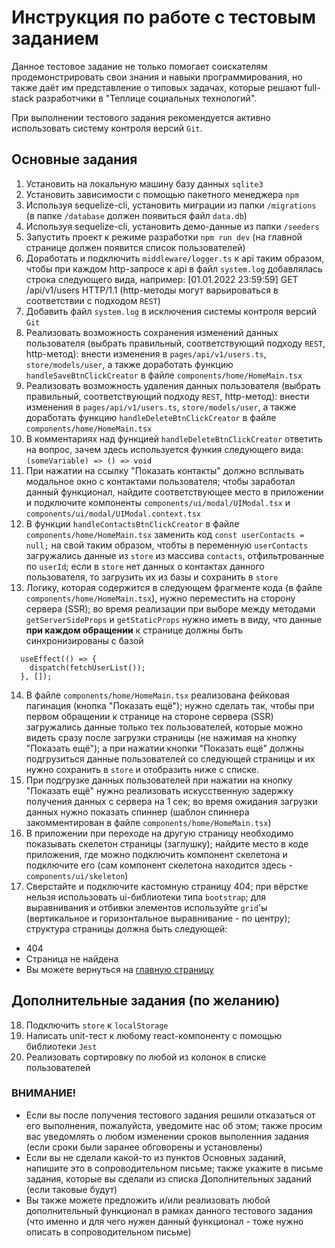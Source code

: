 # Инструкция по работе с тестовым заданием

Данное тестовое задание не только помогает соискателям продемонстрировать свои знания и навыки программирования, но также даёт им представление о типовых задачах, которые решают full-stack разработчики в "Теплице социальных технологий".

При выполнении тестового задания рекомендуется активно использовать систему контроля версий `Git`.

## Основные задания

1. Установить на локальную машину базу данных `sqlite3`
2. Установить зависимости с помощью пакетного менеджера `npm`
3. Используя sequelize-cli, установить миграции из папки `/migrations` (в папке `/database` должен появиться файл `data.db`)
4. Используя sequelize-cli, установить демо-данные из папки `/seeders`
5. Запустить проект к режиме разработки `npm run dev` (на главной странице должен появится список пользователей)
6. Доработать и подключить `middleware/logger.ts` к api таким образом, чтобы при каждом http-запросе к api в файл `system.log` добавлялась строка следующего вида, например: [01.01.2022 23:59:59] GET /api/v1/users HTTP/1.1 (http-методы могут варьироваться в соответствии с подходом `REST`)
7. Добавить файл `system.log` в исключения системы контроля версий `Git`
8. Реализовать возможность сохранения изменений данных пользователя (выбрать правильный, соответствующий подходу `REST`, http-метод): внести изменения в `pages/api/v1/users.ts`, `store/models/user`, а также доработать функцию `handleSaveBtnClickCreator` в файле `components/home/HomeMain.tsx`
9. Реализовать возможность удаления данных пользователя (выбрать правильный, соответствующий подходу `REST`, http-метод): внести изменения в `pages/api/v1/users.ts`, `store/models/user`, а также доработать функцию `handleDeleteBtnClickCreator` в файле `components/home/HomeMain.tsx`
10. В комментариях над функцией `handleDeleteBtnClickCreator` ответить на вопрос, зачем здесь используется функия следующего вида: `(someVariable) => () => void`
11. При нажатии на ссылку "Показать контакты" должно всплывать модальное окно с контактами пользователя; чтобы заработал данный функционал, найдите соответствующее место в приложении и подключите компоненты `components/ui/modal/UIModal.tsx` и `components/ui/modal/UIModal.context.tsx`
12. В функции `handleContactsBtnClickCreator` в файле `components/home/HomeMain.tsx` заменить код `const userContacts = null;` на свой таким образом, чтобты в переменную `userContacts` загружались данные из `store` из массива `contacts`, отфильтрованные по `userId`; если в `store` нет данных о контактах данного пользователя, то загрузить их из базы и сохранить в `store`
13. Логику, которая содержится в следующем фрагменте кода (в файле `components/home/HomeMain.tsx`), нужно переместить на сторону сервера (SSR); во время реализации при выборе между методами `getServerSideProps` и `getStaticProps` нужно иметь в виду, что данные **при каждом обращении** к странице должны быть синхронизированы с базой

```
  useEffect(() => {
    dispatch(fetchUserList());
  }, []);
```

14. В файле `components/home/HomeMain.tsx` реализована фейковая пагинация (кнопка "Показать ещё"); нужно сделать так, чтобы при первом обращении к странице на стороне сервера (SSR) загружались данные только тех пользователей, которые можно видеть сразу после загрузки страницы (не нажимая на кнопку "Показать ещё"); а при нажатии кнопки "Показать ещё" должны подгрузиться данные пользователей со следующей страницы и их нужно сохранить в `store` и отобразить ниже с списке.
15. При подгрузке данных пользователей при нажатии на кнопку "Показать ещё" нужно реализовать искусственную задержку получения данных с сервера на 1 сек; во время ожидания загрузки данных нужно показать спиннер (шаблон спиннера закомментирован в файле `components/home/HomeMain.tsx`)
16. В приложении при переходе на другую страницу необходимо показывать скелетон страницы (заглушку); найдите место в коде приложения, где можно подключить компонент скелетона и подключите его (сам компонент скелетона находится здесь - `components/ui/skeleton`)
17. Сверстайте и подключите кастомную страницу 404; при вёрстке нельзя использовать ui-библиотеки типа `bootstrap`; для выравнивания и отбивки элементов используйте `grid`'ы (вертикальное и горизонтальное выравнивание - по центру); структура страницы должна быть следующей:

- 404
- Страница не найдена
- Вы можете вернуться на [главную страницу](/)

## Дополнительные задания (по желанию)

18. Подключить `store` к `localStorage`
19. Написать unit-тест к любому react-компоненту с помощью библиотеки `Jest`
20. Реализовать сортировку по любой из колонок в списке пользователей

### ВНИМАНИЕ!

- Если вы после получения тестового задания решили отказаться от его выполнения, пожалуйста, уведомите нас об этом; также просим вас уведомлять о любом изменении сроков выполенния задания (если сроки были заранее обговорены и установлены)
- Если вы не сделали какой-то из пунктов Основных заданий, напишите это в сопроводительном письме; также укажите в письме задания, которые вы сделали из списка Дополнительных заданий (если таковые будут)
- Вы также можете предложить и/или реализовать любой дополнительный функционал в рамках данного тестового задания (что именно и для чего нужен данный функционал - тоже нужно описать в сопроводительном письме)
